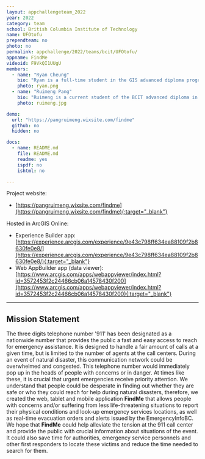 ```yaml
---
layout: appchallengeteam_2022
year: 2022
category: team
school: British Columbia Institute of Technology
name: UFOtofu
prependteam: no
photo: no
permalink: appchallenge/2022/teams/bcit/UFOtofu/
appname: FindMe
videoid: F9VkQI1UUgU
members:
  - name: "Ryan Cheung"
    bio: "Ryan is a full-time student in the GIS advanced diploma program at the British Columbia  Institute of Technology, Canada. He graduated at the University of Washington, Seattle  with a B.A. in Geography in 2020. Ryan met his tutor in college who led him into the GIS field, since then he has enjoyed every part of it, he is especially interested in urban and  transportation planning. He hopes to gain real world experiences and help people  understand geographic context, patterns and relationships through this app challenge."
    photo: ryan.png
  - name: "Ruimeng Pang"
    bio: "Ruimeng is a current student of the BCIT advanced diploma in GIS program. Her interests in GIS are transportation, natural resources and forestry. She graduated from UBC Forestry with a Bachelor degree of Science in Natural Resources Conservation in 2018. During school, she joined the invasive species mapping crew of Stanley Park as a crew member to help collect GIS data of invasive species in Stanley Park. This was the first time she came into contact with GIS. She really looks forward to creating her own ESRI app with her GIS knowledge at the contest and seeing other people's interesting ideas."
    photo: ruimeng.jpg

demo:
  url: "https://pangruimeng.wixsite.com/findme"
  github: no
  hidden: no

docs:
  - name: README.md
    file: README.md
    readme: yes
    ispdf: no
    ishtml: no

---
```


Project website:

- [https://pangruimeng.wixsite.com/findme](https://pangruimeng.wixsite.com/findme){:target="_blank"}

Hosted in ArcGIS Online:

- Experience Builder app: [https://experience.arcgis.com/experience/9e43c798ff634ea88109f2b8630fe0e8/](https://experience.arcgis.com/experience/9e43c798ff634ea88109f2b8630fe0e8/){:target="_blank"}
- Web AppBuilder app (data viewer): [https://www.arcgis.com/apps/webappviewer/index.html?id=3572453f2c24466cb06a14578430f200](https://www.arcgis.com/apps/webappviewer/index.html?id=3572453f2c24466cb06a14578430f200){:target="_blank"}


---

## Mission Statement

The three digits telephone number '911' has been designated as a nationwide number that provides the public a fast and easy access to reach for emergency assistance. It is designed to handle a fair amount of calls at a given time, but is limited to the number of agents at the call centers. During an event of natural disaster, this communication network could be overwhelmed and congested. This telephone number would immediately pop up in the heads of people with concerns or in danger. At times like these, it is crucial that urgent emergencies receive priority attention. We understand that people could be desperate in finding out whether they are safe or who they could reach for help during natural disasters, therefore, we created the web, tablet and mobile application **FindMe** that allows people with concerns and/or suffering from less life-threatening situations to report their physical conditions and look-up emergency services locations, as well as real-time evacuation orders and alerts issued by the EmergencyInfoBC. We hope that **FindMe** could help alleviate the tension at the 911 call center and provide the public with crucial information about situations of the event. It could also save time for authorities, emergency service personnels and other first responders to locate these victims and reduce the time needed to search for them.
